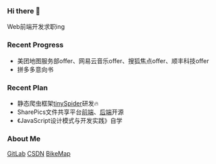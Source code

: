 ### Hi there 👋

Web前端开发求职ing

### Recent Progress

- 美团地图服务部offer、网易云音乐offer、搜狐焦点offer、顺丰科技offer
- 拼多多意向书

### Recent Plan

- 静态爬虫框架[tinySpider](https://github.com/ly15927086342/tinySpider)研发:fire:
- SharePics文件共享平台[前端](https://github.com/ly15927086342/SharePics-client)、[后端](https://github.com/ly15927086342/SharePics-server)开源
- 《JavaScript设计模式与开发实践》自学

### About Me

[GitLab](https://gitlab.com/ly15927086342)
[CSDN](https://blog.csdn.net/lyandgh)
[BikeMap](https://railwayhs.cn/bikemap/map.html)

<!--
**ly15927086342/ly15927086342** is a ✨ _special_ ✨ repository because its `README.md` (this file) appears on your GitHub profile.

Here are some ideas to get you started:

- 🔭 I’m currently working on ...
- 🌱 I’m currently learning ...
- 👯 I’m looking to collaborate on ...
- 🤔 I’m looking for help with ...
- 💬 Ask me about ...
- 📫 How to reach me: ...
- 😄 Pronouns: ...
- ⚡ Fun fact: ...
-->
